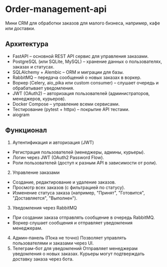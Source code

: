 # Order-management-api
Мини CRM для обработки заказов для малого бизнеса, например, кафе или доставки.

## Архитектура
- FastAPI – основной REST API сервис для управления заказами.
- PostgreSQL (или SQLite, MySQL) – хранение данных о пользователях, заказах и статусах.
- SQLAlchemy + Alembic – ORM и миграции для базы.
- RabbitMQ – передача сообщений о новых заказах в воркер.
- Воркер (Celery, aio_pika или custom consumer) – слушает очередь и обрабатывает уведомления.
- JWT (OAuth2) – авторизация пользователей (администраторов, менеджеров, курьеров).
- Docker Compose – управление всеми сервисами.
- Тестирование (pytest + httpx) – покрытие API тестами.
- aiogram

##  Функционал
1. Аутентификация и авторизация (JWT)
- Регистрация пользователей (менеджеры, админы, курьеры).
- Логин через JWT (OAuth2 Password Flow).
- Роли пользователей (доступ к разным API в зависимости от роли).
2. Управление заказами
- Создание, редактирование и удаление заказов.
- Просмотр всех заказов (с фильтрацией по статусу).
- Изменение статуса заказа (например, "Принят", "Готовится", "Доставляется", "Выполнен").
3. Уведомления через RabbitMQ
- При создании заказа отправлять сообщение в очередь RabbitMQ.
- Воркер слушает сообщения и отправляет уведомления менеджерам.
4. Админ-панель (Пока не точно)
Позволяет управлять пользователями и заказами через UI.
5. Телеграм-бот для уведомлений
Отправляет менеджерам уведомления о новых заказах.
Курьеры могут подтверждать доставку заказа через бота.
